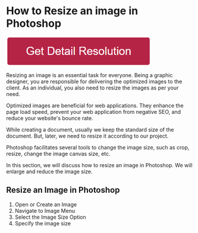 # How to Resize an image in Photoshop


[![how to resize an image in photoshop](redd.png)](https://github.com/keytechie/how.to.resize.an.image.in.photoshop)



Resizing an image is an essential task for everyone. Being a graphic designer, you are responsible for delivering the optimized images to the client. As an individual, you also need to resize the images as per your need.

Optimized images are beneficial for web applications. They enhance the page load speed, prevent your web application from negative SEO, and reduce your website's bounce rate.

While creating a document, usually we keep the standard size of the document. But, later, we need to resize it according to our project.

Photoshop facilitates several tools to change the image size, such as crop, resize, change the image canvas size, etc.

In this section, we will discuss how to resize an image in Photoshop. We will enlarge and reduce the image size.


## Resize an Image in Photoshop


1. Open or Create an Image
2. Navigate to Image Menu
3. Select the Image Size Option
4. Specify the image size
